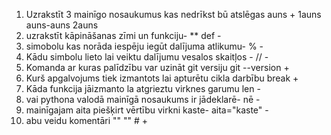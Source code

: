 1. Uzrakstīt 3 mainīgo nosaukumus kas nedrīkst bū atslēgas auns +  1auns auns-auns 2auns
2. uzrakstīt kāpināšanas zīmi un funkciju- **   def - 
3. simobolu kas norāda iespēju  iegūt dalījuma atlikumu- %  -
4. Kādu simbolu lieto  lai veiktu dalījumu vesalos skaitļos - //   -
5. Komanda ar kuras palīdzību var uzināt git versiju git --version    +
6. Kurš apgalvojums tiek izmantots lai apturētu cikla darbību 
break    +
7. Kāda funkcija jāizmanto la atgrieztu virknes garumu
  len    -
8. vai pythona valodā mainīgā nosaukums ir jādeklarē- nē   -
9. mainīgajam aita piešķirt vērtību virkni kaste- aita="kaste"   -
10. abu veidu komentāri "" ""  # +

